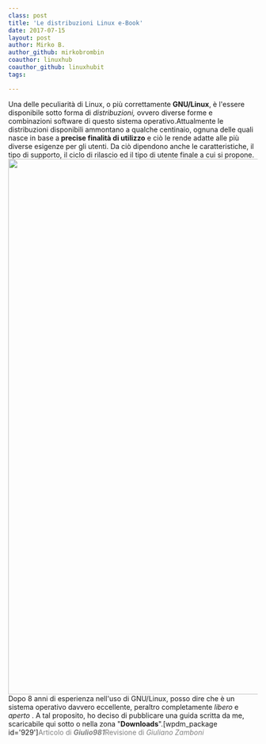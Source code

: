 ```yaml
---
class: post
title: 'Le distribuzioni Linux e-Book'
date: 2017-07-15
layout: post
author: Mirko B.
author_github: mirkobrombin
coauthor: linuxhub
coauthor_github: linuxhubit
tags:

---
```

Una delle peculiarità di Linux, o più correttamente <strong>GNU/Linux</strong>, è l'essere disponibile sotto forma di <em>distribuzioni, </em>ovvero diverse forme e combinazioni software di questo sistema operativo.Attualmente le distribuzioni disponibili ammontano a qualche centinaio, ognuna delle quali nasce in base a<strong> precise finalità di utilizzo</strong> e ciò le rende adatte alle più diverse esigenze per gli utenti. Da ciò dipendono anche le caratteristiche, il tipo di supporto, il ciclo di rilascio ed il tipo di utente finale a cui si propone.<img class="aligncenter size-full wp-image-925 size-full wp-image-42" src="https://linuxhub.it/wordpress/wp-content/uploads/2017/07/Linux-Wallpaper-2.jpg" alt="" width="1920" height="1080" />Dopo 8 anni di esperienza nell'uso di GNU/Linux, posso dire che è un sistema operativo davvero eccellente, peraltro completamente <em>libero </em>e <em>aperto </em>. A tal proposito, ho deciso di pubblicare una guida scritta da me, scaricabile qui sotto o nella zona "<strong>Downloads</strong>".[wpdm_package id='929']<span style="color: #808080;">Articolo di <em><strong>Giulio981</strong></em></span><span style="color: #808080;">Revisione di <em>Giuliano Zamboni</em></span>